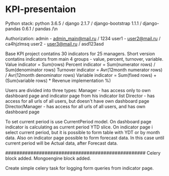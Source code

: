# KPI-presentaion

Python stack:
python 3.6.5 / django 2.1.7 / django-bootstrap 1.1.1 / django-pandas 0.6.1 / pandas /\n

Authorization:
admin - admin_main@mail.ru / 1234
user1 - user2@mail.ru / ca4hjzlmsq
user2 - user3@mail.ru / asd123asd

Base KPI project contatins 30 indicators for 25 managers.
Short version contatins indicators from main 4 groups - value, percent, turnover, variable.
Value indicator = Sum(rows)
Percent indicator = Sum(numerator rows) / Sum(denominator rows)
Turnover indicator = Avr(12month numerator rows) / Avr(12month denominator rows)
Variable indicator = Sum(fixed rows) + (Sum(variable rows) * Revenue implementation %)

Users are divided into three types:
Manager - has access only to own dashboard page and indicator page from his indicator list
Director - has access for all urls of all users, but doesn't have own dashboard page
Director/Manager - has access for all urls of all users, and has own dashboard page

To set current period is use CurrentPeriod model.
On dashboard page indicator is calculating as current period YTD slice.
On indicator page i select current period, but it is possible to form table with YDT or by month data.
Also on indicator page possible to form forecast data. In this case until current period will be Actual data, after Forecast data.

##################################################
Celery block added.
Mongoengine block added.

Create simple celery task for logging form queries from indicator page.
